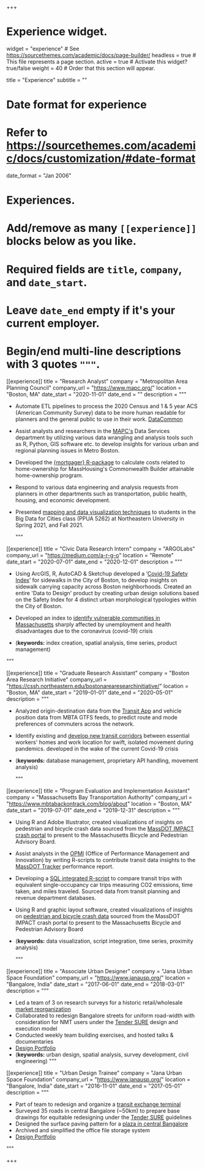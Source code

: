+++
# Experience widget.
widget = "experience"  # See https://sourcethemes.com/academic/docs/page-builder/
headless = true  # This file represents a page section.
active = true  # Activate this widget? true/false
weight = 40  # Order that this section will appear.

title = "Experience"
subtitle = ""

# Date format for experience
#   Refer to https://sourcethemes.com/academic/docs/customization/#date-format
date_format = "Jan 2006"

# Experiences.
#   Add/remove as many `[[experience]]` blocks below as you like.
#   Required fields are `title`, `company`, and `date_start`.
#   Leave `date_end` empty if it's your current employer.
#   Begin/end multi-line descriptions with 3 quotes `"""`.

[[experience]]
  title = "Research Analyst"
  company = "Metropolitan Area Planning Council"
  company_url = "https://www.mapc.org/"
  location = "Boston, MA"
  date_start = "2020-11-01"
  date_end = ""
  description = """
  
* Automate ETL pipelines to process the 2020 Census and 1 & 5 year ACS (American Community Survey) data to be more human readable for planners and the general public to use in their work. [DataCommon](https://datacommon.mapc.org/)
  
* Assist analysts and researchers in the [MAPC's](https://www.mapc.org/) Data Services department by utilizing various data wrangling and analysis tools such as R, Python, GIS software etc. to develop insights for various urban and regional planning issues in Metro Boston.

* Developed the [{mortgager} R-package](/project/mortgager/) to calculate costs related to home-ownership for MassHousing's Commonwealth Builder attainable home-ownership program.

* Respond to various data engineering and analysis requests from planners in other departments such as transportation, public health, housing, and economic development.

* Presented [mapping and data visualization techniques](/project/mapping_tutorial/) to students in the Big Data for Cities class (PPUA 5262) at Northeastern University in Spring 2021, and Fall 2021.

  """

[[experience]]
  title = "Civic Data Research Intern"
  company = "ARGOLabs"
  company_url = "https://medium.com/a-r-g-o"
  location = "Remote"
  date_start = "2020-07-01"
  date_end = "2020-12-01"
  description = """

* Using ArcGIS, R, AutoCAD & Sketchup developed a ‘[Covid-19 Safety Index](/project/sidewalks/)’ for sidewalks in the City of Boston, to develop insights on sidewalk carrying capacity across Boston neighborhoods. Created an entire 'Data to Design' product by creating urban design solutions based on the Safety Index for 4 distinct urban morphological typologies within the City of Boston.

* Developed an index to [identify vulnerable communities in Massachusetts](/project/ma_unemployment/) sharply affected by unemployment and health disadvantages due to the coronavirus (covid-19) crisis

 * (**keywords:** index creation, spatial analysis, time series, product management)

  """

[[experience]]
  title = "Graduate Research Assistant"
  company = "Boston Area Research Initiative"
  company_url = "https://cssh.northeastern.edu/bostonarearesearchinitiative/"
  location = "Boston, MA"
  date_start = "2019-01-01"
  date_end = "2020-05-01"
  description = """

* Analyzed origin-destination data from the [Transit App](https://transitapp.com/) and vehicle position data from MBTA GTFS feeds, to predict route and mode preferences of commuters across the network.

* Identify existing and [develop new transit corridors](/project/hosp_workers/) between essential workers' homes and work location for swift, isolated movement during pandemics. developed in the wake of the current Covid-19 crisis

* (**keywords:** database management, proprietary API handling, movement analysis)

  """

[[experience]]
  title = "Program Evaluation and Implementation Assistant"
  company = "Massachusetts Bay Transportation Authority"
  company_url = "https://www.mbtabackontrack.com/blog/about"
  location = "Boston, MA"
  date_start = "2019-07-01"
  date_end = "2019-12-31"
  description = """


* Using R and Adobe Illustrator, created visualizations of insights on pedestrian and bicycle crash data sourced from the [MassDOT IMPACT crash portal](https://apps.impact.dot.state.ma.us/cdp/home) to present to the Massachusetts Bicycle and Pedestrian Advisory Board.

* Assist analysts in the [OPMI](https://www.mbtabackontrack.com/blog/) (Office of Performance Management and Innovation) by writing R-scripts to contribute transit data insights to the [MassDOT Tracker]((https://www.massdottracker.com/wp/?cat=40)) performance report.

* Developing a [SQL integrated R-script](/project/perq/) to compare transit trips with equivalent single-occupancy car trips measuring CO2 emissions, time taken, and miles traveled. Sourced data from transit planning and revenue department databases.

* Using R and graphic layout software, created visualizations of insights on [pedestrian and bicycle crash data](/project/massdot_crashes/) sourced from the MassDOT IMPACT crash portal to present to the Massachusetts Bicycle and Pedestrian Advisory Board

* (**keywords:** data visualization, script integration, time series, proximity analysis)

  """

[[experience]]
  title = "Associate Urban Designer"
  company = "Jana Urban Space Foundation"
  company_url = "https://www.janausp.org/"
  location = "Bangalore, India"
  date_start = "2017-06-01"
  date_end = "2018-03-01"
  description = """
  * Led a team of 3 on research surveys for a historic retail/wholesale [market reorganization](https://www.janausp.org/portfolio/k-r-market/)
  * Collaborated to redesign Bangalore streets for uniform road-width with consideration for NMT users under the [Tender SURE](https://www.janausp.org/portfolio/tender-sure/) design and execution model
  * Conducted weekly team building exercises, and hosted talks & documentaries
  * [Design Portfolio](/project/jana_work/)
  * (**keywords:** urban design, spatial analysis, survey development, civil engineering)
  """

[[experience]]
  title = "Urban Design Trainee"
  company = "Jana Urban Space Foundation"
  company_url = "https://www.janausp.org/"
  location = "Bangalore, India"
  date_start = "2016-11-01"
  date_end = "2017-05-01"
  description = """
  * Part of team to redesign and organize a [transit exchange terminal](https://www.janausp.org/portfolio/integrated-mobility-hub-shivaji-nagar/)
  * Surveyed 35 roads in central Bangalore (~50km) to prepare base drawings for equitable redesigning under the [Tender SURE](https://www.janausp.org/portfolio/tender-sure/) guidelines
  * Designed the surface paving pattern for a [plaza in central Bangalore](https://www.janausp.org/portfolio/commissariat-road/)
  * Archived and simplified the office file storage system
  * [Design Portfolio](/project/jana_work/)

  """


+++
